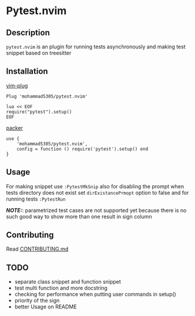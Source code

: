 # Pytest.nvim

## Description
`pytest.nvim`  is an plugin for running tests asynchronously and making test snippet based on treesitter

## Installation

[vim-plug](https://github.com/junegunn/vim-plug)

```
Plug 'mohammad5305/pytest.nvim'

lua << EOF
require("pytest").setup()
EOF
```

[packer](https://github.com/wbthomason/packer.nvim)

```
use {
    'mohammad5305/pytest.nvim',
    config = function () require('pytest').setup() end
}
```

## Usage

For making snippet use `:PytestMkSnip` also for disabling the prompt when tests directory does
not exist set `dirExistancePrmopt` option to false and for running tests `:PytestRun`

**_NOTE:_**: parametrized test cases are not supported yet because there is no such good way to show more than one result in sign column

## Contributing
Read [CONTRIBUTING.md](CONTRIBUTING.md)


## TODO
* separate class snippet and function snippet
* test multi function and more docstring
* checking for performance when putting user commands in setup()
* priority of the sign
* better Usage on README

